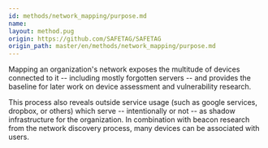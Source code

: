```yaml
---
id: methods/network_mapping/purpose.md
name: 
layout: method.pug
origin: https://github.com/SAFETAG/SAFETAG
origin_path: master/en/methods/network_mapping/purpose.md
---
```

Mapping an organization's network exposes the multitude of devices connected to it -- including mostly forgotten servers -- and provides the baseline for later work on device assessment and vulnerability research.

This process also reveals outside service usage (such as google services, dropbox, or others) which serve -- intentionally or not -- as shadow infrastructure for the organization. In combination with beacon research from the network discovery process, many devices can be associated with users. 


